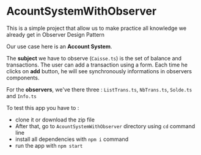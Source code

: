 # AcountSystemWithObserver
This is a simple project that allow us to make practice all knowledge we already get in Observer Design Pattern

Our use case here is an **Account System**. 

The **subject** we have to observe (`Caisse.ts`) is the set of balance and transactions.
The user can add a transaction using a form. Each time he clicks on **add** button, he will see synchronously informations in observers components.

For the **observers**, we've there three : `ListTrans.ts`, `NbTrans.ts`, `Solde.ts` and `Info.ts`

To test this app you have to :
* clone it or download the zip file
* After that, go to `AcountSystemWithObserver` directory using `cd` command line
* install all dependencies with ```npm i``` command
* run the app with ```npm start```
